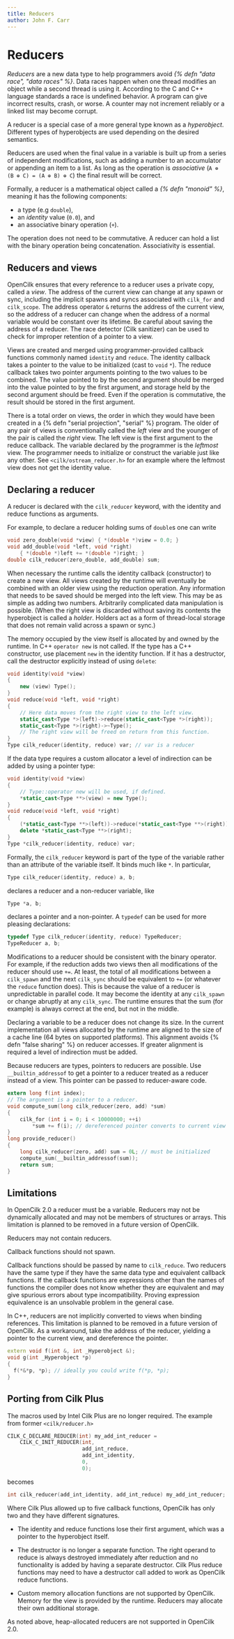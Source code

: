 ```yaml
---
title: Reducers
author: John F. Carr
---
```


# Reducers

_Reducers_ are a new data type to help programmers avoid _{% defn
"data race", "data races" %}_.  Data races happen when one thread
modifies an object while a second thread is using it.  According to
the C and C++ language standards a race is undefined behavior.  A
program can give incorrect results, crash, or worse.  A counter may
not increment reliably or a linked list may become corrupt.

A reducer is a special case of a more general type known as a
_hyperobject_.  Different types of hyperobjects are used depending on
the desired semantics.

Reducers are used when the final value in a variable is built up from
a series of independent modifications, such as adding a number to an
accumulator or appending an item to a list.  As long as the operation
is _associative_ (`A ⊕ (B ⊕ C) = (A ⊕ B) ⊕ C`) the final result will
be correct.

Formally, a reducer is a mathematical object called a _{% defn
"monoid" %}_, meaning it has the following components:
* a type (e.g `double`),
* an _identity_ value (`0.0`), and
* an associative binary operation (`+`).

The operation does not need to be commutative.  A reducer can hold a
list with the binary operation being concatenation.  Associativity is
essential.

## Reducers and views

OpenCilk ensures that every reference to a reducer uses a private
copy, called a _view_.  The address of the current view can change at
any spawn or sync, including the implicit spawns and syncs associated
with `cilk_for` and `cilk_scope`.  The address operator `&` returns
the address of the current view, so the address of a reducer can
change when the address of a normal variable would be constant over
its lifetime.  Be careful about saving the address of a reducer.  The
race detector (Cilk sanitizer) can be used to check for improper
retention of a pointer to a view.

Views are created and merged using programmer-provided callback
functions commonly named `identity` and `reduce`.  The identity
callback takes a pointer to the value to be initialized (cast to
`void`&nbsp;`*`).  The reduce callback takes two pointer arguments
pointing to the two values to be combined.  The value pointed to by
the second argument should be merged into the value pointed to by the
first argument, and storage held by the second argument should be
freed.  Even if the operation is commutative, the result should be
stored in the first argument.

There is a total order on views, the order in which they would have
been created in a {% defn "serial projection", "serial" %} program.
The older of any pair of views is conventionally called the _left_
view and the younger of the pair is called the _right_ view.  The left
view is the first argument to the reduce callback.  The variable
declared by the programmer is the _leftmost_ view.  The programmer
needs to initialize or construct the variable just like any other.
See `<cilk/ostream_reducer.h>` for an example where the leftmost view
does not get the identity value.

## Declaring a reducer

A reducer is declared with the `cilk_reducer` keyword, with the
identity and reduce functions as arguments.

For example, to declare a reducer holding sums of `double`s
one can write

```c
void zero_double(void *view) { *(double *)view = 0.0; }
void add_double(void *left, void *right)
    { *(double *)left += *(double *)right; }
double cilk_reducer(zero_double, add_double) sum;
```

When necessary the runtime calls the identity callback (constructor)
to create a new view.  All views created by the runtime will
eventually be combined with an older view using the reduction
operation.  Any information that needs to be saved should be merged
into the left view.  This may be as simple as adding two numbers.
Arbitrarily complicated data manipulation is possible.  (When the
right view is discarded without saving its contents the hyperobject is
called a _holder_.  Holders act as a form of thread-local storage that
does not remain valid across a spawn or sync.)

The memory occupied by the view itself is allocated by and owned by
the runtime.  In C++ `operator new` is not called.  If the type has a
C++ constructor, use placement `new` in the identity function.  If it
has a destructor, call the destructor explicitly instead of using
`delete`:

```cpp
void identity(void *view)
{
    new (view) Type();
}
void reduce(void *left, void *right)
{
    // Here data moves from the right view to the left view.
    static_cast<Type *>(left)->reduce(static_cast<Type *>(right));
    static_cast<Type *>(right)->~Type();
    // The right view will be freed on return from this function.
}
Type cilk_reducer(identity, reduce) var; // var is a reducer
```

If the data type requires a custom allocator a level of indirection
can be added by using a pointer type:

```cpp
void identity(void *view)
{
    // Type::operator new will be used, if defined.
    *static_cast<Type **>(view) = new Type();
}
void reduce(void *left, void *right)
{
    (*static_cast<Type **>(left))->reduce(*static_cast<Type **>(right));
    delete *static_cast<Type **>(right);
}
Type *cilk_reducer(identity, reduce) var;
```

Formally, the `cilk_reducer` keyword is part of the type of the
variable rather than an attribute of the variable itself.  It binds
much like `*`.  In particular,

```c
Type cilk_reducer(identity, reduce) a, b;
```

declares a reducer and a non-reducer variable, like

```c
Type *a, b;
```

declares a pointer and a non-pointer.  A `typedef` can be used
for more pleasing declarations:

```c
typedef Type cilk_reducer(identity, reduce) TypeReducer;
TypeReducer a, b;
```

Modifications to a reducer should be consistent with the binary
operator.  For example, if the reduction adds two views then all
modifications of the reducer should use `+=`.  At least, the total of
all modifications between a `cilk_spawn` and the next `cilk_sync`
should be equivalent to `+=` (or whatever the `reduce` function does).
This is because the value of a reducer is unpredictable in parallel
code.  It may become the identity at any `cilk_spawn` or change
abruptly at any `cilk_sync`.  The runtime ensures that the sum (for
example) is always correct at the end, but not in the middle.

Declaring a variable to be a reducer does not change its size.  In the
current implementation all views allocated by the runtime are aligned
to the size of a cache line (64 bytes on supported platforms).  This
alignment avoids {% defn "false sharing" %} on reducer accesses.  If
greater alignment is required a level of indirection must be added.

Because reducers are types, pointers to reducers are possible.  Use
`__builtin_addressof` to get a pointer to a reducer treated as a
reducer instead of a view.  This pointer can be passed to
reducer-aware code.

```c
extern long f(int index);
// The argument is a pointer to a reducer.
void compute_sum(long cilk_reducer(zero, add) *sum)
{
    cilk_for (int i = 0; i < 10000000; ++i)
        *sum += f(i); // dereferenced pointer converts to current view
}
long provide_reducer()
{
    long cilk_reducer(zero, add) sum = 0L; // must be initialized
    compute_sum(__builtin_addressof(sum));
    return sum;
}
```

## Limitations

In OpenCilk 2.0 a reducer must be a variable.  Reducers may not be
dynamically allocated and may not be members of structures or arrays.
This limitation is planned to be removed in a future version of OpenCilk.

Reducers may not contain reducers.

Callback functions should not spawn.

Callback functions should be passed by name to `cilk_reduce`.  Two
reducers have the same type if they have the same data type and
equivalent callback functions.  If the callback functions are
expressions other than the names of functions the compiler does not
know whether they are equivalent and may give spurious errors about
type incompatibility.  Proving expression equivalence is an unsolvable
problem in the general case.

In C++, reducers are not implicitly converted to views when binding
references.  This limitation is planned to be removed in a future
version of OpenCilk.  As a workaround, take the address of the
reducer, yielding a pointer to the current view, and dereference the
pointer.

```cpp
extern void f(int &, int _Hyperobject &);
void g(int _Hyperobject *p)
{
  f(*&*p, *p); // ideally you could write f(*p, *p);
}
```

## Porting from Cilk Plus

The macros used by Intel Cilk Plus are no longer required.
The example from former `<cilk/reducer.h>`

```c
CILK_C_DECLARE_REDUCER(int) my_add_int_reducer =
    CILK_C_INIT_REDUCER(int,
                        add_int_reduce,
                        add_int_identity,
                        0,
                        0);
```

becomes

```c
int cilk_reducer(add_int_identity, add_int_reduce) my_add_int_reducer;
```

Where Cilk Plus allowed up to five callback functions, OpenCilk has
only two and they have different signatures.

* The identity and reduce functions lose their first argument,
which was a pointer to the hyperobject itself.

* The destructor is no longer a separate function.  The right operand
to reduce is always destroyed immediately after reduction and no
functionality is added by having a separate destructor.  Cilk Plus
reduce functions may need to have a destructor call added to work as
OpenCilk reduce functions.

* Custom memory allocation functions are not supported by OpenCilk.
Memory for the view is provided by the runtime.  Reducers may allocate
their own additional storage.

As noted above, heap-allocated reducers are not supported in
OpenCilk 2.0.


